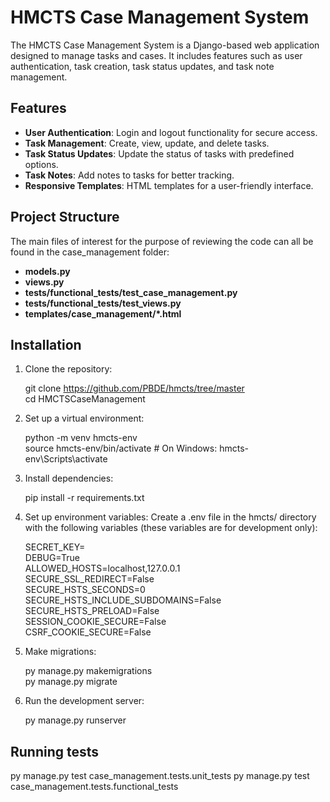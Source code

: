 # HMCTS Case Management System

The HMCTS Case Management System is a Django-based web application designed to manage tasks and cases. It includes features such as user authentication, task creation, task status updates, and task note management.

## Features

- **User Authentication**: Login and logout functionality for secure access.
- **Task Management**: Create, view, update, and delete tasks.
- **Task Status Updates**: Update the status of tasks with predefined options.
- **Task Notes**: Add notes to tasks for better tracking.
- **Responsive Templates**: HTML templates for a user-friendly interface.

## Project Structure

The main files of interest for the purpose of reviewing the code can all be found in the case_management folder:

- **models.py**
- **views.py**
- **tests/functional_tests/test_case_management.py**
- **tests/functional_tests/test_views.py**
- **templates/case_management/*.html**

## Installation

1. Clone the repository:

   git clone https://github.com/PBDE/hmcts/tree/master  
   cd HMCTSCaseManagement
   
2. Set up a virtual environment:

   python -m venv hmcts-env  
   source hmcts-env/bin/activate  # On Windows: hmcts-env\Scripts\activate

3. Install dependencies:

   pip install -r requirements.txt

4. Set up environment variables: Create a .env file in the hmcts/ directory with the following variables (these variables are for development only):

   SECRET_KEY=<your-secret-key>  
   DEBUG=True  
   ALLOWED_HOSTS=localhost,127.0.0.1  
   SECURE_SSL_REDIRECT=False  
   SECURE_HSTS_SECONDS=0  
   SECURE_HSTS_INCLUDE_SUBDOMAINS=False  
   SECURE_HSTS_PRELOAD=False  
   SESSION_COOKIE_SECURE=False  
   CSRF_COOKIE_SECURE=False  

5. Make migrations:

   py manage.py makemigrations  
   py manage.py migrate

6. Run the development server:

   py manage.py runserver

## Running tests

py manage.py test case_management.tests.unit_tests
py manage.py test case_management.tests.functional_tests


  
